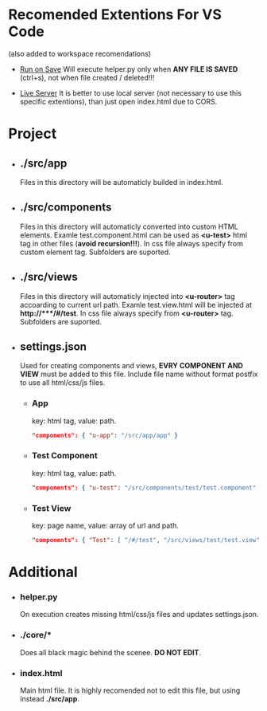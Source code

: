 # Recomended Extentions For VS Code

(also added to workspace recomendations)

- [Run on Save](https://marketplace.visualstudio.com/items?itemName=emeraldwalk.RunOnSave) Will execute helper.py only when <b>ANY FILE IS SAVED</b> (ctrl+s), not when file created / deleted!!!

- [Live Server](https://marketplace.visualstudio.com/items?itemName=ritwickdey.LiveServer) It is better to use local server (not necessary to use this specific extentions), than just open index.html due to CORS.

# Project

- ## ./src/app

  Files in this directory will be automaticly builded in index.html.

- ## ./src/components

  Files in this directory will automaticly converted into custom HTML elements. Examle test.component.html can be used as <b>\<u-test></b> html tag in other files (<b>avoid recursion!!!</b>). In css file always specify from custom element tag. Subfolders are suported.

- ## ./src/views

  Files in this directory will automaticly injected into <b>\<u-router></b> tag accoarding to current url path. Examle test.view.html will be injected at <b>http://***/#/test</b>. In css file always specify from <b>\<u-router></b> tag. Subfolders are suported.

- ## settings.json

  Used for creating components and views, <b>EVRY COMPONENT AND VIEW</b> must be added to this file. Include file name without format postfix to use all html/css/js files.

  - ### App
    key: html tag, value: path.
    ````json
    "components": { "u-app": "/src/app/app" }
    ````
  - ### Test Component
    key: html tag, value: path.
    ````json
    "components": { "u-test": "/src/components/test/test.component" }
    ````
  - ### Test View
    key: page name, value: array of url and path.
    ````json
    "components": { "Test": [ "/#/test", "/src/views/test/test.view"] }
    ````

# Additional

- ### helper.py

  On execution creates missing html/css/js files and updates settings.json.

- ### ./core/\*

  Does all black magic behind the scenee. <b>DO NOT EDIT</b>.

- ### index.html
  Main html file. It is highly recomended not to edit this file, but using instead <b>./src/app</b>.
